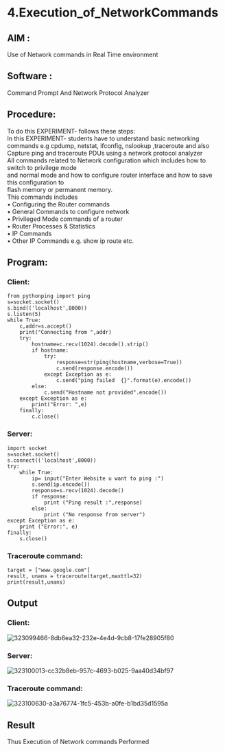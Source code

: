 # 4.Execution_of_NetworkCommands
## AIM :
Use of Network commands in Real Time environment
## Software :
Command Prompt And Network Protocol Analyzer
## Procedure: 
To do this EXPERIMENT- follows these steps:
<BR>
In this EXPERIMENT- students have to understand basic networking commands e.g cpdump, netstat, ifconfig, nslookup ,traceroute and also Capture ping and traceroute PDUs using a network protocol analyzer 
<BR>
All commands related to Network configuration which includes how to switch to privilege mode
<BR>
and normal mode and how to configure router interface and how to save this configuration to
<BR>
flash memory or permanent memory.
<BR>
This commands includes
<BR>
• Configuring the Router commands
<BR>
• General Commands to configure network
<BR>
• Privileged Mode commands of a router 
<BR>
• Router Processes & Statistics
<BR>
• IP Commands
<BR>
• Other IP Commands e.g. show ip route etc.
<BR>

## Program:
### Client:
```
from pythonping import ping
s=socket.socket()
s.bind(('localhost',8000))
s.listen(5)
while True:
    c,addr=s.accept()
    print("Connecting from ",addr)
    try:
        hostname=c.recv(1024).decode().strip()
        if hostname:
            try:
                response=str(ping(hostname,verbose=True))
                c.send(response.encode())
            except Exception as e:
                c.send("ping failed  {}".format(e).encode())
        else:
            c.send("Hostname not provided".encode())
    except Exception as e:
        print("Error: ",e)
    finally:
        c.close()
```
### Server:
```
import socket
s=socket.socket()
s.connect(('localhost',8000))
try:
    while True:
        ip= input("Enter Website u want to ping :")
        s.send(ip.encode())
        response=s.recv(1024).decode()
        if response:
            print ("Ping result :",response)
        else:
            print ("No response from server")
except Exception as e:
    print ("Error:", e)
finally:
    s.close()
```
### Traceroute command:
```
target = ["www.google.com"] 
result, unans = traceroute(target,maxttl=32) 
print(result,unans)
```

## Output
### Client:
![323099466-8db6ea32-232e-4e4d-9cb8-17fe28905f80](https://github.com/s-adhithya/4.Execution_of_NetworkCommends/assets/113497423/1fe9208d-b53e-460a-a7c9-f0cea8f9ed01)
### Server:
![323100013-cc32b8eb-957c-4693-b025-9aa40d34bf97](https://github.com/s-adhithya/4.Execution_of_NetworkCommends/assets/113497423/4c99f1e0-a714-407f-8cf5-78f977316419)
### Traceroute command:
![323100630-a3a76774-1fc5-453b-a0fe-b1bd35d1595a](https://github.com/s-adhithya/4.Execution_of_NetworkCommends/assets/113497423/ec2c6fe7-370d-4e14-85fb-8d87d106756d)

## Result
Thus Execution of Network commands Performed 
